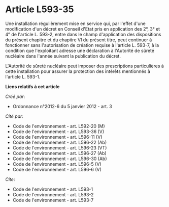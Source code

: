 # Article L593-35

Une installation régulièrement mise en service qui, par l'effet d'une modification d'un décret en Conseil d'Etat pris en
application des 2°, 3° et 4° de l'article L. 593-2, entre dans le champ d'application des dispositions du présent chapitre et
du chapitre VI du présent titre, peut continuer à fonctionner sans l'autorisation de création requise à l'article L. 593-7, à
la condition que l'exploitant adresse une déclaration à l'Autorité de sûreté nucléaire dans l'année suivant la publication du
décret. 

L'Autorité de sûreté nucléaire peut imposer des prescriptions particulières à cette installation pour assurer la protection
des intérêts mentionnés à l'article L. 593-1.

**Liens relatifs à cet article**

_Créé par_:

  - Ordonnance n°2012-6 du 5 janvier 2012 - art. 3

_Cité par_:

  - Code de l'environnement - art. L592-20 (M)
  - Code de l'environnement - art. L593-36 (V)
  - Code de l'environnement - art. L596-11 (V)
  - Code de l'environnement - art. L596-22 (Ab)
  - Code de l'environnement - art. L596-23 (VT)
  - Code de l'environnement - art. L596-27 (Ab)
  - Code de l'environnement - art. L596-30 (Ab)
  - Code de l'environnement - art. L596-5 (V)
  - Code de l'environnement - art. L596-6 (V)

_Cite_:

  - Code de l'environnement - art. L593-1
  - Code de l'environnement - art. L593-2
  - Code de l'environnement - art. L593-7
